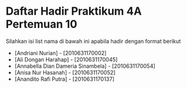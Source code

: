 # Daftar Hadir Praktikum 4A Pertemuan 10
Silahkan isi list nama di bawah ini apabila hadir dengan format berikut

- [Andriani Nurian] - [2010631170002]
- [Ali Dongan Harahap] - [2010631170045]
- [Annabella Dian Dameria Sinambela] - [2010631170054]
- [Anisa Nur Hasanah] - [2010631170052]
- [Anandito Rafi Putra] - [2010631170137]
